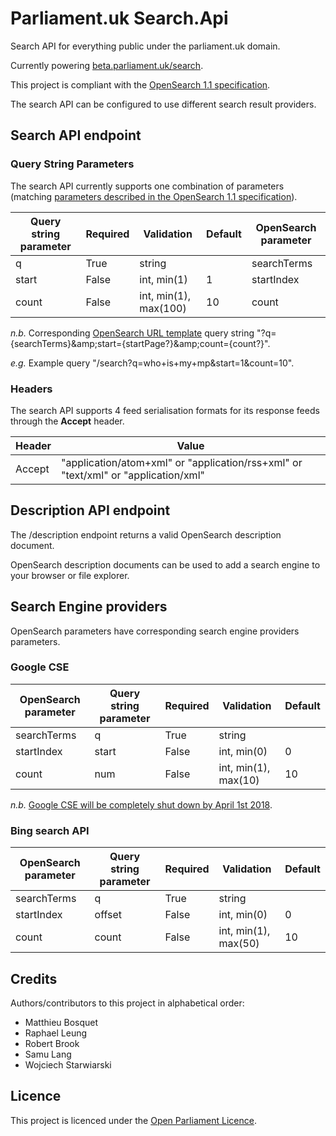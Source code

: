 # Parliament.uk Search.Api

Search API for everything public under the parliament.uk domain.

Currently powering [beta.parliament.uk/search](https://beta.parliament.uk/search).

This project is compliant with the [OpenSearch 1.1 specification](http://www.opensearch.org/Specifications/OpenSearch/1.1).

The search API can be configured to use different search result providers.

## Search API endpoint

### Query String Parameters

The search API currently supports one combination of parameters (matching [parameters described in the OpenSearch 1.1 specification](http://www.opensearch.org/Specifications/OpenSearch/1.1#OpenSearch_1.1_parameters)).

| Query string parameter | Required | Validation            | Default | OpenSearch parameter |
|------------------------|----------|-----------------------|---------|----------------------|
| q                      | True     | string                |         | searchTerms          |
| start                  | False    | int, min(1)           | 1       | startIndex           |
| count                  | False    | int, min(1), max(100) | 10      | count                |

*n.b.* Corresponding [OpenSearch URL template](http://www.opensearch.org/Specifications/OpenSearch/1.1#OpenSearch_URL_template_syntax) query string "?q=\{searchTerms\}\&amp;start=\{startPage?\}\&amp;count=\{count?\}".

*e.g.* Example query "/search?q=who+is+my+mp&start=1&count=10".

### Headers

The search API supports 4 feed serialisation formats for its response feeds through the **Accept** header.

| Header | Value |
|--------|-------|
| Accept | "application/atom+xml" or "application/rss+xml" or "text/xml" or "application/xml" |

## Description API endpoint

The /description endpoint returns a valid OpenSearch description document.

OpenSearch description documents can be used to add a search engine to your browser or file explorer.

## Search Engine providers

OpenSearch parameters have corresponding search engine providers parameters. 

### Google CSE

| OpenSearch parameter | Query string parameter | Required | Validation           | Default |
|----------------------|------------------------|----------|----------------------|---------|
| searchTerms          | q                      | True     | string               |         |
| startIndex           | start                  | False    | int, min(0)          | 0       |
| count                | num                    | False    | int, min(1), max(10) | 10      |

*n.b.* [Google CSE will be completely shut down by April 1st 2018](https://cse.google.com/cse/).

### Bing search API

| OpenSearch parameter | Query string parameter | Required | Validation           | Default |
|----------------------|------------------------|----------|----------------------|---------|
| searchTerms          | q                      | True     | string               |         |
| startIndex           | offset                 | False    | int, min(0)          | 0       |
| count                | count                  | False    | int, min(1), max(50) | 10      |


## Credits

Authors/contributors to this project in alphabetical order:

* Matthieu Bosquet
* Raphael Leung
* Robert Brook
* Samu Lang
* Wojciech Starwiarski

## Licence

This project is licenced under the [Open Parliament Licence](https://www.parliament.uk/site-information/copyright-parliament/open-parliament-licence/).
